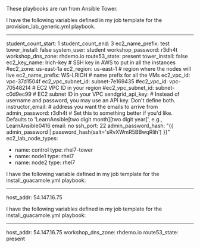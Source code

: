 These playbooks are run from Ansible Tower. 

I have the following variables defined in my job template for the provision_lab_generic.yml playbook.

---
student_count_start: 1
student_count_end: 3
ec2_name_prefix: test
tower_install: false
system_user: student
workshop_password: r3dh4t
workshop_dns_zone: rhdemo.io
route53_state: present
tower_install: false
ec2_key_name: lrich-key               # SSH key in AWS to put in all the instances
#ec2_zone: us-east-1a
ec2_region: us-east-1                 # region where the nodes will live
ec2_name_prefix: WS-LRICH         # name prefix for all the VMs
ec2_vpc_id: vpc-37d1504f
ec2_vpc_subnet_id: subnet-7e169435
#ec2_vpc_id: vpc-70548214              # EC2 VPC ID in your region
#ec2_vpc_subnet_id: subnet-c0d9ec99    # EC2 subnet ID in your VPC
sendgrid_api_key:             # Instead of username and password, you may use an API key. Don't define both.
instructor_email:   # address you want the emails to arrive from
admin_password: r3dh4t          # Set this to something better if you'd like. Defaults to 'LearnAnsible[two digit month][two digit year]', e.g., LearnAnsible0416
email: no
ssh_port: 22
admin_password_hash: "{{ admin_password | password_hash(salt='sRvXWmR5BBwqRlih') }}"
ec2_lab_node_types:
  - name: control
    type: rhel7-tower
  - name: node1
    type: rhel7
  - name: node2
    type: rhel7
    
  I have the following variable defined in my job template for the install_guacamole.yml playbook:
  
  ---
host_addr: 54.147.16.75


I have the following variables defined in my job template for the install_guacamole.yml playbook:

---
host_addr: 54.147.16.75
workshop_dns_zone: rhdemo.io
route53_state: present



